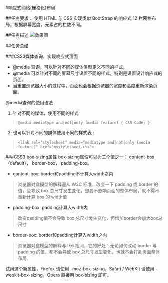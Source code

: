 #响应式网格(栅格化)布局

##任务要求：
使用 HTML 与 CSS 实现类似 BootStrap 的响应式 12 栏网格布局，根据屏幕宽度，元素占的栏数不同。

##任务描述
![效果图](http://7xrp04.com1.z0.glb.clouddn.com/task_1_8_1.png) 

##任务总结

###CSS3媒体查询，实现响应式页面
* @media 查询，可以针对不同的媒体类型定义不同的样式。
* @media 可以针对不同的屏幕尺寸设置不同的样式，特别是设置设计响应式的页面。
* 当重置浏览器大小的过程中，页面也会根据浏览器的宽度和高度重新渲染页面。

@media查询的使用语法

1. 针对不同的媒体，使用不同的样式

> `@media mediatype and|not|only (media feature) {
>     CSS-Code;
> }`

2. 也可以针对不同的媒体使用不同的样式表 :

> `<link rel="stylesheet" media="mediatype and|not|only (media feature)" href="mystylesheet.css">`

###CSS3 box-sizing属性
box-sizing属性可以为三个值之一： content-box（default）， border-box， padding-box。

* content-box: border和padding不计算入width之内

> 浏览器对盒模型的解释遵从 W3C 标准，改变一下 padding 或 border 的值，会导致 box 总尺寸发生变化，想要不影响页面的整体布局，就不得不重新计算 box 的 width值

* padding-box: padding计算入width内

> 改变padding值不会导致 box 总尺寸发生变化，但增加border会加大box总尺寸

* border-box: border和padding计算入width之内

> 浏览器对盒模型的解释与 IE6 相同，它的好处：无论如何改动 border 与 padding 的值，都不会导致 box 总尺寸发生变化，也就不会打乱页面整体布局。

试用这个新属性，Firefox 请使用 -moz-box-sizing，Safari / WebKit 请使用 -webkit-box-sizing，Opera 直接用 box-sizing 即可。


